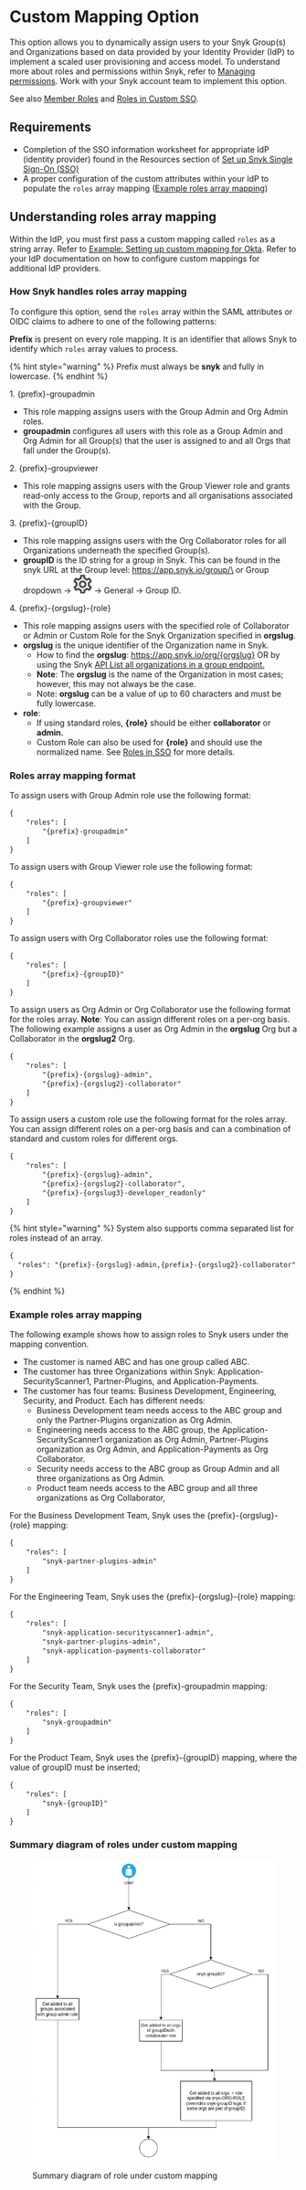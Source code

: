 # Custom Mapping Option

This option allows you to dynamically assign users to your Snyk Group(s) and Organizations based on data provided by your Identity Provider (IdP) to implement a scaled user provisioning and access model. To understand more about roles and permissions within Snyk, refer to [Managing permissions](../../managing-users-and-permissions/managing-permissions.md). Work with your Snyk account team to implement this option.

See also [Member Roles](../../managing-users-and-permissions/member-roles.md) and [Roles in Custom SSO](../../managing-users-and-permissions/member-roles.md#roles-in-custom-sso).

## Requirements

* Completion of the SSO information worksheet for appropriate IdP (identity provider) found in the Resources section of [Set up Snyk Single Sign-On (SSO)](../set-up-snyk-single-sign-on-sso.md)
* A proper configuration of the custom attributes within your IdP to populate the `roles` array mapping ([Example roles array mapping](./#example-roles-array-mapping))

## Understanding roles array mapping

Within the IdP, you must first pass a custom mapping called `roles` as a string array. Refer to [Example: Setting up custom mapping for Okta](example-setting-up-custom-mapping-for-okta.md). Refer to your IdP documentation on how to configure custom mappings for additional IdP providers.

### How Snyk handles roles array mapping

To configure this option, send the `roles` array within the SAML attributes or OIDC claims to adhere to one of the following patterns:

**Prefix** is present on every role mapping. It is an identifier that allows Snyk to identify which `roles` array values to process.

{% hint style="warning" %}
Prefix must always be **snyk** and fully in lowercase.
{% endhint %}

1\. {prefix}-groupadmin

* This role mapping assigns users with the Group Admin and Org Admin roles.
* **groupadmin** configures all users with this role as a Group Admin and Org Admin for all Group(s) that the user is assigned to and all Orgs that fall under the Group(s).

2\. {prefix}-groupviewer

* This role mapping assigns users with the Group Viewer role and grants read-only access to the Group, reports and all organisations associated with the Group.

3\. {prefix}-{groupID}

* This role mapping assigns users with the Org Collaborator roles for all Organizations underneath the specified Group(s).
* **groupID** is the ID string for a group in Snyk. This can be found in the snyk URL at the Group level: https://app.snyk.io/group/\<Group ID> or Group dropdown -> <img src="../../../../.gitbook/assets/cog_icon.png" alt="Settings" data-size="line"> -> General -> Group ID.

4\. {prefix}-{orgslug}-{role}

* This role mapping assigns users with the specified role of Collaborator or Admin or Custom Role for the Snyk Organization specified in **orgslug**.
* **orgslug** is the unique identifier of the Organization name in Snyk.
  * How to find the **orgslug**: https://app.snyk.io/org/{orgslug} OR by using the Snyk [API List all organizations in a group endpoint.](https://snyk.docs.apiary.io/#reference/groups/list-all-organizations-in-a-group/list-all-organizations-in-a-group)
  * **Note**: The **orgslug** is the name of the Organization in most cases; however, this may not always be the case.
  * Note: **orgslug** can be a value of up to 60 characters and must be fully lowercase.
* **role**:
  * If using standard roles, **{role}** should be either **collaborator** or **admin.**
  * Custom Role can also be used for **{role}** and should use the normalized name. See [Roles in SSO](../../managing-users-and-permissions/member-roles.md#roles-in-custom-sso) for more details.

### Roles array mapping format

To assign users with Group Admin role use the following format:

```
{
    "roles": [
        "{prefix}-groupadmin"
    ]
}
```

To assign users with Group Viewer role use the following format:

```
{
    "roles": [
        "{prefix}-groupviewer"
    ]
}
```

To assign users with Org Collaborator roles use the following format:

```
{
    "roles": [
        "{prefix}-{groupID}"
    ]
}
```

To assign users as Org Admin or Org Collaborator use the following format for the roles array. **Note**: You can assign different roles on a per-org basis. The following example assigns a user as Org Admin in the **orgslug** Org but a Collaborator in the **orgslug2** Org.

```
{
    "roles": [
        "{prefix}-{orgslug}-admin",
        "{prefix}-{orgslug2}-collaborator"
    ]
}
```

To assign users a custom role use the following format for the roles array. You can assign different roles on a per-org basis and can a combination of standard and custom roles for different orgs.&#x20;

```
{
    "roles": [
        "{prefix}-{orgslug}-admin",
        "{prefix}-{orgslug2}-collaborator",
        "{prefix}-{orgslug3}-developer_readonly"
    ]
}
```

{% hint style="warning" %}
System also supports comma separated list for roles instead of an array.

```
{
  "roles": "{prefix}-{orgslug}-admin,{prefix}-{orgslug2}-collaborator"
}
```
{% endhint %}

### Example roles array mapping

The following example shows how to assign roles to Snyk users under the mapping convention.

* The customer is named ABC and has one group called ABC.
* The customer has three Organizations within Snyk: Application-SecurityScanner1, Partner-Plugins, and Application-Payments.
* The customer has four teams: Business Development, Engineering, Security, and Product. Each has different needs:
  * Business Development team needs access to the ABC group and only the Partner-Plugins organization as Org Admin.
  * Engineering needs access to the ABC group, the Application-SecurityScanner1 organization as Org Admin, Partner-Plugins organization as Org Admin, and Application-Payments as Org Collaborator.
  * Security needs access to the ABC group as Group Admin and all three organizations as Org Admin.
  * Product team needs access to the ABC group and all three organizations as Org Collaborator,

For the Business Development Team, Snyk uses the {prefix}-{orgslug}-{role} mapping:

```
{
    "roles": [
        "snyk-partner-plugins-admin"
    ]
}
```

For the Engineering Team, Snyk uses the {prefix}-{orgslug}-{role} mapping:

```
{
    "roles": [
        "snyk-application-securityscanner1-admin",
        "snyk-partner-plugins-admin",
        "snyk-application-payments-collaborator"
    ]
}
```

For the Security Team, Snyk uses the {prefix}-groupadmin mapping:

```
{
    "roles": [
        "snyk-groupadmin"
    ]
}
```

For the Product Team, Snyk uses the {prefix}-{groupID} mapping, where the value of groupID must be inserted;

```
{
    "roles": [
        "snyk-{groupID}"
    ]
}
```

### Summary diagram of roles under custom mapping

<figure><img src="../../../../.gitbook/assets/custom-mapping-screenshot.png" alt="Summary diagram of role under custom mapping"><figcaption><p>Summary diagram of role under custom mapping</p></figcaption></figure>
